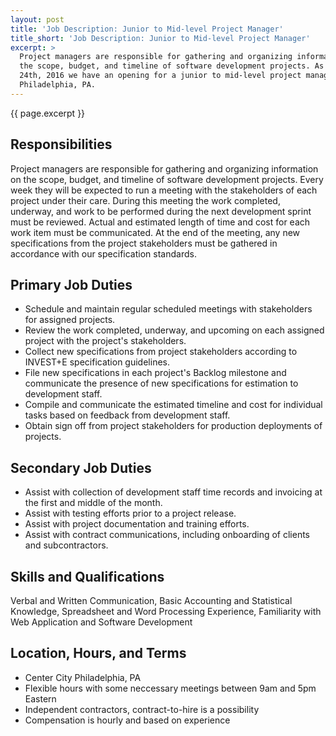 ```yaml
---
layout: post
title: 'Job Description: Junior to Mid-level Project Manager'
title_short: 'Job Description: Junior to Mid-level Project Manager'
excerpt: >
  Project managers are responsible for gathering and organizing information on
  the scope, budget, and timeline of software development projects. As of July
  24th, 2016 we have an opening for a junior to mid-level project manager in
  Philadelphia, PA.
---
```


{{ page.excerpt }}

## Responsibilities

Project managers are responsible for gathering and organizing information on the
scope, budget, and timeline of software development projects. Every week they
will be expected to run a meeting with the stakeholders of each project under
their care. During this meeting the work completed, underway, and work to be
performed during the next development sprint must be reviewed. Actual and
estimated length of time and cost for each work item must be communicated. At
the end of the meeting, any new specifications from the project stakeholders
must be gathered in accordance with our specification standards.

## Primary Job Duties

*   Schedule and maintain regular scheduled meetings with stakeholders for
    assigned projects.
*   Review the work completed, underway, and upcoming on each assigned project
    with the project's stakeholders.
*   Collect new specifications from project stakeholders according to INVEST+E
    specification guidelines.
*   File new specifications in each project's Backlog milestone and communicate
    the presence of new specifications for estimation to development staff.
*   Compile and communicate the estimated timeline and cost for individual
    tasks based on feedback from development staff.
*   Obtain sign off from project stakeholders for production deployments of
    projects.

## Secondary Job Duties

*   Assist with collection of development staff time records and invoicing at
    the first and middle of the month.
*   Assist with testing efforts prior to a project release.
*   Assist with project documentation and training efforts.
*   Assist with contract communications, including onboarding of clients and
    subcontractors.

## Skills and Qualifications

Verbal and Written Communication, Basic Accounting and Statistical Knowledge,
Spreadsheet and Word Processing Experience, Familiarity with Web Application and
Software Development

## Location, Hours, and Terms

*   Center City Philadelphia, PA
*   Flexible hours with some neccessary meetings between 9am and 5pm Eastern
*   Independent contractors, contract-to-hire is a possibility
*   Compensation is hourly and based on experience
